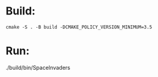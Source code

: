 # Build:
```cmake -S . -B build -DCMAKE_POLICY_VERSION_MINIMUM=3.5```
# Run:
./build/bin/SpaceInvaders